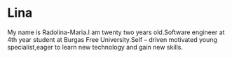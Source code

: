 # Lina
My name is Radolina-Maria.I am twenty two years old.Software engineer at 4th year student at Burgas Free University.Self – driven motivated young specialist,eager to learn new technology and gain new skills.
